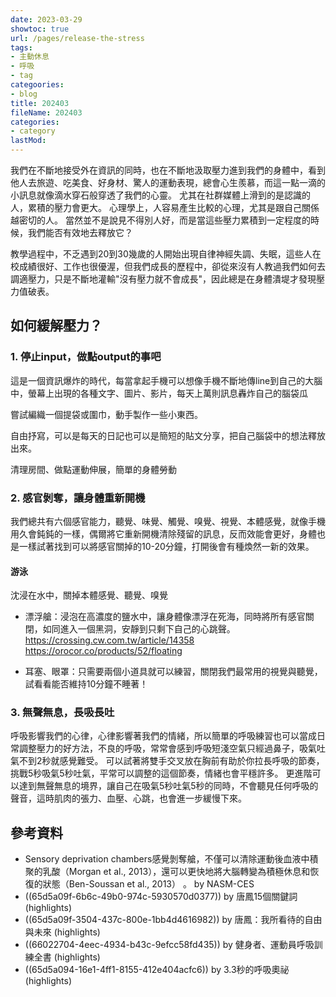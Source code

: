```yaml
---
date: 2023-03-29
showtoc: true
url: /pages/release-the-stress
tags:
- 主動休息
- 呼吸
- tag
categoories:
- blog
title: 202403
fileName: 202403
categories:
- category
lastMod: 
---
```

我們在不斷地接受外在資訊的同時，也在不斷地汲取壓力進到我們的身體中，看到他人去旅遊、吃美食、好身材、驚人的運動表現，總會心生羨慕，而這一點一滴的小訊息就像滴水穿石般穿透了我們的心靈。
尤其在社群媒體上滑到的是認識的人，累積的壓力會更大。
心理學上，人容易產生比較的心理，尤其是跟自己關係越密切的人。
當然並不是說見不得別人好，而是當這些壓力累積到一定程度的時候，我們能否有效地去釋放它？

教學過程中，不乏遇到20到30幾歲的人開始出現自律神經失調、失眠，這些人在校成績很好、工作也很優渥，但我們成長的歷程中，卻從來沒有人教過我們如何去調適壓力，只是不斷地灌輸"沒有壓力就不會成長"，因此總是在身體潰堤才發現壓力值破表。

## 如何緩解壓力？

### 1. 停止input，做點output的事吧

這是一個資訊爆炸的時代，每當拿起手機可以想像手機不斷地傳line到自己的大腦中，螢幕上出現的各種文字、圖片、影片，每天上萬則訊息轟炸自己的腦袋瓜

嘗試編織一個提袋或圍巾，動手製作一些小東西。

自由抒寫，可以是每天的日記也可以是簡短的貼文分享，把自己腦袋中的想法釋放出來。

清理房間、做點運動伸展，簡單的身體勞動

### 2. 感官剝奪，讓身體重新開機

我們總共有六個感官能力，聽覺、味覺、觸覺、嗅覺、視覺、本體感覺，就像手機用久會鈍鈍的一樣，偶爾將它重新開機清除殘留的訊息，反而效能會更好，身體也是一樣試著找到可以將感官關掉的10-20分鐘，打開後會有種煥然一新的效果。

#### 游泳

沈浸在水中，關掉本體感覺、聽覺、嗅覺

* 漂浮艙：浸泡在高濃度的鹽水中，讓身體像漂浮在死海，同時將所有感官關閉，如同進入一個黑洞，安靜到只剩下自己的心跳聲。
https://crossing.cw.com.tw/article/14358
https://orocor.co/products/52/floating

* 耳塞、眼罩：只需要兩個小道具就可以練習，關閉我們最常用的視覺與聽覺，試看看能否維持10分鐘不睡著！

### 3. 無聲無息，長吸長吐

呼吸影響我們的心律，心律影響著我們的情緒，所以簡單的呼吸練習也可以當成日常調整壓力的好方法，不良的呼吸，常常會感到呼吸短淺空氣只經過鼻子，吸氣吐氣不到2秒就感覺難受。
可以試著將雙手交叉放在胸前有助於你拉長呼吸的節奏，挑戰5秒吸氣5秒吐氣，平常可以調整的這個節奏，情緒也會平穩許多。
更進階可以達到無聲無息的境界，讓自己在吸氣5秒吐氣5秒的同時，不會聽見任何呼吸的聲音，這時肌肉的張力、血壓、心跳，也會進一步緩慢下來。

## 參考資料

* Sensory deprivation chambers感覺剝奪艙，不僅可以清除運動後血液中積聚的乳酸（Morgan et al., 2013），還可以更快地將大腦轉變為積極休息和恢復的狀態（Ben-Soussan et al., 2013） 。
 by NASM-CES
* ((65d5a09f-6b6c-49b0-974c-5930570d0377)) by 唐鳳15個關鍵詞 (highlights)
* ((65d5a09f-3504-437c-800e-1bb4d4616982)) by 唐鳳：我所看待的自由與未來 (highlights)
* ((66022704-4eec-4934-b43c-9efcc58fd435)) by 健身者、運動員呼吸訓練全書 (highlights)
* ((65d5a094-16e1-4ff1-8155-412e404acfc6)) by 3.3秒的呼吸奧祕 (highlights)
